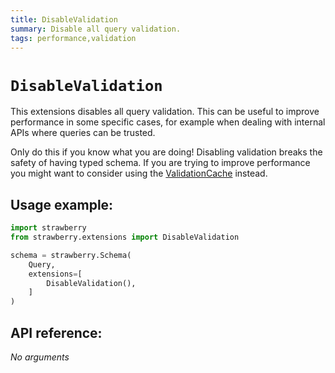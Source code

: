```yaml
---
title: DisableValidation
summary: Disable all query validation.
tags: performance,validation
---
```


# `DisableValidation`

This extensions disables all query validation. This can be useful to improve performance in some specific cases, for example when dealing with internal APIs where queries can be trusted.

<Warning>

Only do this if you know what you are doing! Disabling validation breaks the safety of having typed schema. If you are trying to
improve performance you might want to consider using the
[ValidationCache](./validation-cache) instead.

</Warning>

## Usage example:

```python
import strawberry
from strawberry.extensions import DisableValidation

schema = strawberry.Schema(
    Query,
    extensions=[
        DisableValidation(),
    ]
)
```

## API reference:

_No arguments_
